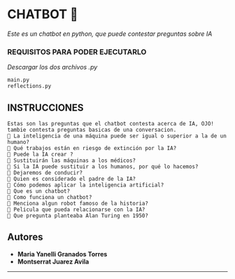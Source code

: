 # CHATBOT 🤖

_Este es un chatbot en python, que puede contestar preguntas sobre IA_


### REQUISITOS PARA PODER EJECUTARLO 

_Descargar los dos archivos .py_

```
main.py
reflections.py
```
## INSTRUCCIONES 

```
Estas son las preguntas que el chatbot contesta acerca de IA, OJO! tambie contesta preguntas basicas de una conversacion.
🦩 La inteligencia de una máquina puede ser igual o superior a la de un humano?
🦩 Qué trabajos están en riesgo de extinción por la IA?
🦩 Puede la IA crear ?
🦩 Sustituirán las máquinas a los médicos?
🦩 Si la IA puede sustituir a los humanos, por qué lo hacemos?
🦩 Dejaremos de conducir?
🦩 Quien es considerado el padre de la IA?
🦩 Cómo podemos aplicar la inteligencia artificial?
🦩 Que es un chatbot?
🦩 Como funciona un chatbot?
🦩 Menciona algun robot famoso de la historia?
🦩 Pelicula que pueda relacionarse con la IA?
🦩 Que pregunta planteaba Alan Turing en 1950?

```

## Autores 

* **Maria Yanelli Granados Torres** 
* **Montserrat Juarez Avila**


---
